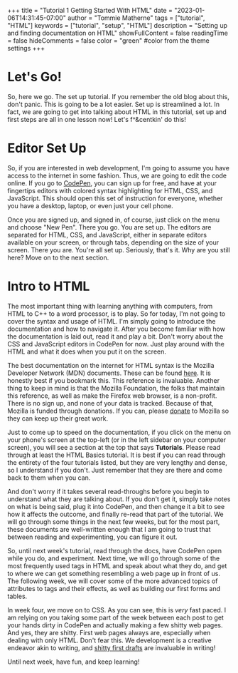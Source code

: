+++
title = "Tutorial 1 Getting Started With HTML"
date = "2023-01-06T14:31:45-07:00"
author = "Tommie Matherne"
tags = ["tutorial", "HTML"]
keywords = ["tutorial", "setup", "HTML"]
description = "Setting up and finding documentation on HTML"
showFullContent = false
readingTime = false
hideComments = false
color = "green" #color from the theme settings
+++

# Let's Go!

So, here we go. The set up tutorial. If you remember the old blog about this, don't panic. This is going to be a lot easier. Set up is streamlined a lot. In fact, we are going to get into talking about HTML in this tutorial, set up and first steps are all in one lesson now! Let's f^\&centkin' do this!

# Editor Set Up

So, if you are interested in web development, I'm going to assume you have access to the internet in some fashion. Thus, we are going to edit the code online. If you go to [CodePen](https://www.codepen.io), you can sign up for free, and have at your fingertips editors with colored syntax highlighting for HTML, CSS, and JavaScript. This should open this set of instruction for everyone, whether you have a desktop, laptop, or even just your cell phone. 

Once you are signed up, and signed in, of course, just click on the menu and choose "New Pen". There you go. You are set up. The editors are separated for HTML, CSS, and JavaScript, either in separate editors available on your screen, or through tabs, depending on the size of your screen. There you are. You're all set up. Seriously, that's it. Why are you still here? Move on to the next section.

# Intro to HTML

The most important thing with learning anything with computers, from HTML to C++ to a word processor, is to play. So for today, I'm not going to cover the syntax and usage of HTML. I'm simply going to introduce the documentation and how to navigate it. After you become familiar with how the documentation is laid out, read it and play a bit. Don't worry about the CSS and JavaScript editors in CodePen for now. Just play around with the HTML and what it does when you put it on the screen.

The best documentation on the internet for HTML syntax is the Mozilla Developer Network \(MDN\) documents. These can be found [here](https://developer.mozilla.org/en-US/docs/Web/HTML). It is honestly best if you bookmark this. This reference is invaluable. Another thing to keep in mind is that the Mozilla Foundation, the folks that maintain this reference, as well as make the Firefox web browser, is a non-profit. There is no sign up, and none of your data is tracked. Because of that, Mozilla is funded through donations. If you can, please [donate](https://donate.mozilla.org/en-US/) to Mozilla so they can keep up their great work. 

Just to come up to speed on the documentation, if you click on the menu on your phone's screen at the top-left (or in the left sidebar on your computer screen), you will see a section at the top that says **Tutorials**. Please read through at least the HTML Basics tutorial. It is best if you can read through the entirety of the four tutorials listed, but they are very lengthy and dense, so I understand if you don't. Just remember that they are there and come back to them when you can. 

And don't worry if it takes several read-throughs before you begin to understand what they are talking about. If you don't get it, simply take notes on what is being said, plug it into CodePen, and then change it a bit to see how it affects the outcome, and finally re-read that part of the tutorial. We will go through some things in the next few weeks, but for the most part, these documents are well-written enough that I am going to trust that between reading and experimenting, you can figure it out. 

So, until next week's tutorial, read through the docs, have CodePen open while you do, and experiment. Next time, we will go through some of the most frequently used tags in HTML and speak about what they do, and get to where we can get something resembling a web page up in front of us. The following week, we will cover some of the more advanced topics of attributes to tags and their effects, as well as building our first forms and tables. 

In week four, we move on to CSS. As you can see, this is *very* fast paced. I am relying on you taking some part of the week between each post to get your hands dirty in CodePen and actually making a few shitty web pages. And yes, they are shitty. First web pages always are, especially when dealing with only HTML. Don't fear this. We development is a creative endeavor akin to writing, and [shitty first drafts](https://wrd.as.uky.edu/sites/default/files/1-Shitty%20First%20Drafts.pdf) are invaluable in writing!

Until next week, have fun, and keep learning!

